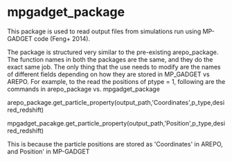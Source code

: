 # mpgadget_package

This package is used to read output files from simulations run using MP-GADGET code (Feng+ 2014).

The package is structured very similar to the pre-existing arepo_package. The function names in both the packages are the same, and they do the exact same job. The only thing that the use needs to modify are the names of different fields depending on how they are stored in MP_GADGET vs AREPO. For example, to the read the positions of ptype = 1, following are the commands in arepo_package vs. mpgadget_package

arepo_package.get_particle_property(output_path,'Coordinates',p_type,desired_redshift)

mpgadget_pacakge.get_particle_property(output_path,'Position',p_type,desired_redshift)

This is because the particle positions are stored as 'Coordinates' in AREPO, and Position' in MP-GADGET


